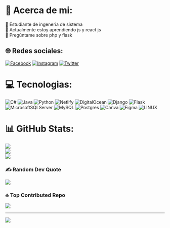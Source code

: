 # 💫 Acerca de mi:
🔭 Estudiante de ingeneria de sistema<br>🌱 Actualmente estoy aprendiendo js y react js<br>💬 Pregúntame sobre php y flask<br>


## 🌐 Redes sociales:
[![Facebook](https://img.shields.io/badge/Facebook-%231877F2.svg?logo=Facebook&logoColor=white)](https://facebook.com/huete.juan.58118774) [![Instagram](https://img.shields.io/badge/Instagram-%23E4405F.svg?logo=Instagram&logoColor=white)](https://instagram.com/juan_huete23) [![Twitter](https://img.shields.io/badge/Twitter-%231DA1F2.svg?logo=Twitter&logoColor=white)](https://twitter.com/Juan65010138) 

# 💻 Tecnologias:
![C#](https://img.shields.io/badge/c%23-%23239120.svg?style=flat&logo=c-sharp&logoColor=white) ![Java](https://img.shields.io/badge/java-%23ED8B00.svg?style=flat&logo=java&logoColor=white) ![Python](https://img.shields.io/badge/python-3670A0?style=flat&logo=python&logoColor=ffdd54) ![Netlify](https://img.shields.io/badge/netlify-%23000000.svg?style=flat&logo=netlify&logoColor=#00C7B7) ![DigitalOcean](https://img.shields.io/badge/DigitalOcean-%230167ff.svg?style=flat&logo=digitalOcean&logoColor=white) ![Django](https://img.shields.io/badge/django-%23092E20.svg?style=flat&logo=django&logoColor=white) ![Flask](https://img.shields.io/badge/flask-%23000.svg?style=flat&logo=flask&logoColor=white) ![MicrosoftSQLServer](https://img.shields.io/badge/Microsoft%20SQL%20Sever-CC2927?style=flat&logo=microsoft%20sql%20server&logoColor=white) ![MySQL](https://img.shields.io/badge/mysql-%2300f.svg?style=flat&logo=mysql&logoColor=white) ![Postgres](https://img.shields.io/badge/postgres-%23316192.svg?style=flat&logo=postgresql&logoColor=white) ![Canva](https://img.shields.io/badge/Canva-%2300C4CC.svg?style=flat&logo=Canva&logoColor=white) 	![Figma](https://img.shields.io/badge/figma-%23F24E1E.svg?style=flat&logo=figma&logoColor=white) ![LINUX](https://img.shields.io/badge/Linux-FCC624?style=flat&logo=linux&logoColor=black)
# 📊 GitHub Stats:
![](https://github-readme-stats.vercel.app/api?username=juanjose23&theme=dark&hide_border=false&include_all_commits=true&count_private=true)<br/>
![](https://github-readme-streak-stats.herokuapp.com/?user=juanjose23&theme=dark&hide_border=false)<br/>
![](https://github-readme-stats.vercel.app/api/top-langs/?username=juanjose23&theme=dark&hide_border=false&include_all_commits=true&count_private=true&layout=compact)

### ✍️ Random Dev Quote
![](https://quotes-github-readme.vercel.app/api?type=horizontal&theme=radical)

### 🔝 Top Contributed Repo
![](https://github-contributor-stats.vercel.app/api?username=juanjose23&limit=5&theme=dark&combine_all_yearly_contributions=true)



---
[![](https://visitcount.itsvg.in/api?id=juanjose23&label=Profile%20Views&pretty=false)](https://visitcount.itsvg.in)

<!-- Proudly created with GPRM ( https://gprm.itsvg.in ) -->

